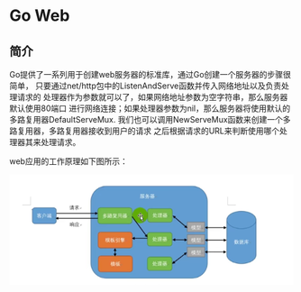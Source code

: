 # Go Web

## 简介
Go提供了一系列用于创建web服务器的标准库，通过Go创建一个服务器的步骤很简单，
只要通过net/http包中的ListenAndServe函数并传入网络地址以及负责处理请求的
处理器作为参数就可以了，如果网络地址参数为空字符串，那么服务器默认使用80端口
进行网络连接；如果处理器参数为nil，那么服务器将使用默认的多路复用器DefaultServeMux.
我们也可以调用NewServeMux函数来创建一个多路复用器，多路复用器接收到用户的请求
之后根据请求的URL来判断使用哪个处理器其来处理请求。

web应用的工作原理如下图所示：

![img.png](img.png)